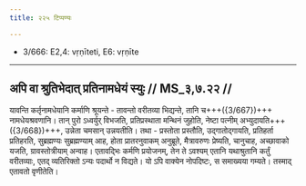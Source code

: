 ```yaml
---
title: २२५ टिप्पण्यः

---
```

- 3/666: E2,4: vṛṇīteti, E6: vṛṇīte

____________________________________________


## अपि वा श्रुतिभेदात् प्रतिनामधेयं स्युः // MS_३,७.२२ //

यावन्ति कर्तृनामधेयानि कर्माणि श्रूयन्ते - तावन्तो वरीतव्या भिद्यन्ते, तानि च+++({3/667})+++ नामधेयश्रवणानि। तान् पुरो ऽध्वर्युर् विभजति, प्रतिप्रस्थाता मन्थिनं जुहोति, नेष्टा पत्नीम् अभ्युदायति+++({3/668})+++, उन्नेता चमसान् उन्नयतीति। तथा - प्रस्तोता प्रस्तौति, उद्गातोद्गायति, प्रतिहर्ता प्रतिहरति, सुब्रह्मण्यः सुब्रह्मण्याम् आह, होता प्रातरनुवाकम् अनुब्रूते, मैत्रावरुणः प्रेष्यति, चानुचाह, अच्छावाको यजति, ग्रावस्तोत्रीयाम् अन्वाह। एतावद्भिः कर्मणि प्रयोजनम्, तेन ते ऽवश्यम् एतानि यथाश्रुतानि कर्तुं वरीतव्याः, एतद् व्यतिरिक्तो ऽन्यः पदार्थो न विद्यते। यो ऽपि वाक्येन नोपदिष्टः, स समाख्यया गम्यते। तस्माद् एतावतो वृणीतेति।
